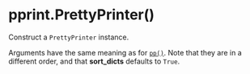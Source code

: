 # pprint.PrettyPrinter()

Construct a `PrettyPrinter` instance.

Arguments have the same meaning as for [`pp()`](/modules/pprint/pp.md). Note that they are in a different order, and that **sort_dicts** defaults to `True`.
